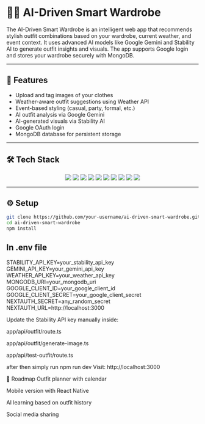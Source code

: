 # 👗🧠 AI-Driven Smart Wardrobe

The AI-Driven Smart Wardrobe is an intelligent web app that recommends stylish outfit combinations based on your wardrobe, current weather, and event context. It uses advanced AI models like Google Gemini and Stability AI to generate outfit insights and visuals. The app supports Google login and stores your wardrobe securely with MongoDB.

---

## 🚀 Features

- Upload and tag images of your clothes  
- Weather-aware outfit suggestions using Weather API  
- Event-based styling (casual, party, formal, etc.)  
- AI outfit analysis via Google Gemini  
- AI-generated visuals via Stability AI  
- Google OAuth login  
- MongoDB database for persistent storage  

---

## 🛠️ Tech Stack

<div align="center">
  <img src="https://img.shields.io/badge/Next.js-000?style=for-the-badge&logo=next.js&logoColor=white" />
  <img src="https://img.shields.io/badge/React-20232a?style=for-the-badge&logo=react&logoColor=61DAFB" />
  <img src="https://img.shields.io/badge/Tailwind_CSS-06B6D4?style=for-the-badge&logo=tailwind-css&logoColor=white" />
  <img src="https://img.shields.io/badge/TypeScript-007ACC?style=for-the-badge&logo=typescript&logoColor=white" />
  <img src="https://img.shields.io/badge/Node.js-339933?style=for-the-badge&logo=nodedotjs&logoColor=white" />
  <img src="https://img.shields.io/badge/MongoDB-4EA94B?style=for-the-badge&logo=mongodb&logoColor=white" />
  <img src="https://img.shields.io/badge/Gemini_API-4285F4?style=for-the-badge&logo=google&logoColor=white" />
  <img src="https://img.shields.io/badge/Stability_AI-FF0072?style=for-the-badge&logo=stable-diffusion&logoColor=white" />
  <img src="https://img.shields.io/badge/Weather_API-00BFFF?style=for-the-badge&logo=cloud&logoColor=white" />
  <img src="https://img.shields.io/badge/Google_OAuth-4285F4?style=for-the-badge&logo=google&logoColor=white" />
</div>

---

## ⚙️ Setup

```bash
git clone https://github.com/your-username/ai-driven-smart-wardrobe.git
cd ai-driven-smart-wardrobe
npm install
```
## In .env file
STABILITY_API_KEY=your_stability_api_key
GEMINI_API_KEY=your_gemini_api_key
WEATHER_API_KEY=your_weather_api_key
MONGODB_URI=your_mongodb_uri
GOOGLE_CLIENT_ID=your_google_client_id
GOOGLE_CLIENT_SECRET=your_google_client_secret
NEXTAUTH_SECRET=any_random_secret
NEXTAUTH_URL=http://localhost:3000

Update the Stability API key manually inside:

app/api/outfit/route.ts

app/api/outfit/generate-image.ts

app/api/test-outfit/route.ts

after then simply run
npm run dev
Visit: http://localhost:3000

📌 Roadmap
Outfit planner with calendar

Mobile version with React Native

AI learning based on outfit history

Social media sharing
